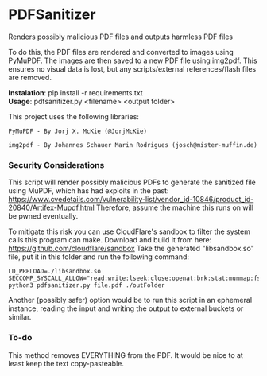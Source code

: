 # PDFSanitizer
Renders possibly malicious PDF files and outputs harmless PDF files

To do this, the PDF files are rendered and converted to images using PyMuPDF.
The images are then saved to a new PDF file using img2pdf. This ensures no visual data is lost,
but any scripts/external references/flash files are removed.

<b>Instalation</b>: pip install -r requirements.txt <br>
<b>Usage</b>: pdfsanitizer.py \<filename> \<output folder>

This project uses the following libraries:
    
    PyMuPDF - By Jorj X. McKie (@JorjMcKie)
    
    img2pdf - By Johannes Schauer Marin Rodrigues (josch@mister-muffin.de)

### Security Considerations

This script will render possibly malicious PDFs to generate the sanitized file using MuPDF, which has had exploits in the past:
    https://www.cvedetails.com/vulnerability-list/vendor_id-10846/product_id-20840/Artifex-Mupdf.html 
Therefore, assume the machine this runs on will be pwned eventually. 
  
To mitigate this risk you can use CloudFlare's sandbox to filter the system calls this program can make.
Download and build it from here: https://github.com/cloudflare/sandbox
Take the generated "libsandbox.so" file, put it in this folder and run the following command:

    LD_PRELOAD=./libsandbox.so SECCOMP_SYSCALL_ALLOW="read:write:lseek:close:openat:brk:stat:munmap:fstat:getdents64:ioctl:rt_sigaction:mmap:mprotect:pread64:lstat:dup:mremap:futex:getegid:getuid:getgid:geteuid:sigaltstack:rt_sigprocmask:access:uname:fcntl:getcwd:readlink:sysinfo:arch_prctl:gettid:set_tid_address:set_robust_list:prlimit64:getrandom:exit_group" python3 pdfsanitizer.py file.pdf ./outFolder
    

Another (possibly safer) option would be to run this script in an ephemeral instance, 
reading the input and writing the output to external buckets or similar.

### To-do
This method removes EVERYTHING from the PDF. It would be nice to at least keep the text copy-pasteable.
